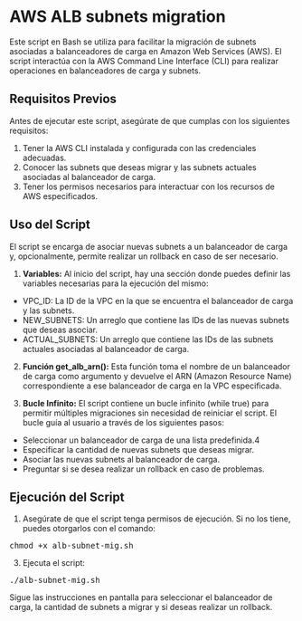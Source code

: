 # AWS ALB subnets migration

Este script en Bash se utiliza para facilitar la migración de subnets asociadas a balanceadores de carga en Amazon Web Services (AWS). El script interactúa con la AWS Command Line Interface (CLI) para realizar operaciones en balanceadores de carga y subnets.

## Requisitos Previos
Antes de ejecutar este script, asegúrate de que cumplas con los siguientes requisitos:

1) Tener la AWS CLI instalada y configurada con las credenciales adecuadas.
2) Conocer las subnets que deseas migrar y las subnets actuales asociadas al balanceador de carga.
3) Tener los permisos necesarios para interactuar con los recursos de AWS especificados.

## Uso del Script
El script se encarga de asociar nuevas subnets a un balanceador de carga y, opcionalmente, permite realizar un rollback en caso de ser necesario.

1) **Variables:** Al inicio del script, hay una sección donde puedes definir las variables necesarias para la ejecución del mismo:

  - VPC_ID: La ID de la VPC en la que se encuentra el balanceador de carga y las subnets.
  - NEW_SUBNETS: Un arreglo que contiene las IDs de las nuevas subnets que deseas asociar.
  - ACTUAL_SUBNETS: Un arreglo que contiene las IDs de las subnets actuales asociadas al balanceador de carga.

2) **Función get_alb_arn():** Esta función toma el nombre de un balanceador de carga como argumento y devuelve el ARN (Amazon Resource Name) correspondiente a ese balanceador de carga en la VPC especificada.

3) **Bucle Infinito:** El script contiene un bucle infinito (while true) para permitir múltiples migraciones sin necesidad de reiniciar el script.
El bucle guía al usuario a través de los siguientes pasos:
  - Seleccionar un balanceador de carga de una lista predefinida.4
  - Especificar la cantidad de nuevas subnets que deseas migrar.
  - Asociar las nuevas subnets al balanceador de carga.
  - Preguntar si se desea realizar un rollback en caso de problemas.

## Ejecución del Script

1) Asegúrate de que el script tenga permisos de ejecución. Si no los tiene, puedes otorgarlos con el comando:

<pre>
chmod +x alb-subnet-mig.sh
</pre>
3) Ejecuta el script:
<pre>
./alb-subnet-mig.sh
</pre>

Sigue las instrucciones en pantalla para seleccionar el balanceador de carga, la cantidad de subnets a migrar y si deseas realizar un rollback.
